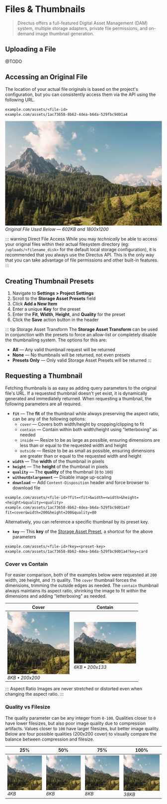 # Files & Thumbnails

> Directus offers a full-featured Digital Asset Management (DAM) system, multiple storage adapters, private file
> permissions, and on-demand image thumbnail generation.

## Uploading a File

@TODO

## Accessing an Original File

The location of your actual file originals is based on the project's configuration, but you can consistently access them
via the API using the following URL.

```
example.com/assets/<file-id>
example.com/assets/1ac73658-8b62-4dea-b6da-529fbc9d01a4
```

![Original File](../assets/original.jpg) _Original File Used Below — 602KB and 1800x1200_

<!-- prettier-ignore-start -->
::: warning Direct File Access
While you may _technically_ be able to access your original files
within their actual filesystem directory (eg: `/uploads/<filename_disk>` for the default local
storage configuration), it is recommended that you always use the Directus API. This is the only way
that you can take advantage of file permissions and other built-in features.
:::
<!-- prettier-ignore-end -->

## Creating Thumbnail Presets

1. Navigate to **Settings > Project Settings**
2. Scroll to the **Storage Asset Presets** field
3. Click **Add a New Item**
4. Enter a unique **Key** for the preset
5. Enter the **Fit**, **Width**, **Height**, and **Quality** for the preset
6. Click the **Save** action button in the header

<!-- prettier-ignore-start -->
::: tip Storage Asset Transform
The **Storage Asset Transform** can be used in conjunction with the
presets to force an allow-list or completely disable the thumbnailing system. The options for this
are:

-   **All** — Any valid thumbnail request will be returned
-   **None** — No thumbnails will be returned, not even presets
-   **Presets Only** — Only valid Storage Asset Presets will be returned
:::
<!-- prettier-ignore-end -->

## Requesting a Thumbnail

Fetching thumbnails is as easy as adding query parameters to the original file's URL. If a requested
thumbnail doesn't yet exist, it is dynamically generated and immediately returned. When requesting a
thumbnail, the following parameters are all required.

-   **`fit`** — The **fit** of the thumbnail while always preserving the aspect ratio, can be any of
    the following options:
    -   `cover` — Covers both width/height by cropping/clipping to fit
    -   `contain` — Contain within both width/height using "letterboxing" as needed
    -   `inside` — Resize to be as large as possible, ensuring dimensions are less than or equal to
        the requested width and height
    -   `outside` — Resize to be as small as possible, ensuring dimensions are greater than or equal
        to the requested width and height
-   **`width`** — The **width** of the thumbnail in pixels
-   **`height`** — The **height** of the thumbnail in pixels
-   **`quality`** — The **quality** of the thumbnail (`0` to `100`)
-   **`withoutEnlargement`** — Disable image up-scaling
-   **`download`** — Add `Content-Disposition` header and force browser to download file

```
example.com/assets/<file-id>?fit=<fit>&width=<width>&height=<height>&quality=<quality>
example.com/assets/1ac73658-8b62-4dea-b6da-529fbc9d01a4?fit=cover&width=200&height=200&quality=80
```

Alternatively, you can reference a specific thumbnail by its preset key.

-   **`key`** — This **key** of the
    [Storage Asset Preset](/guides/files#creating-thumbnail-presets), a shortcut for the above
    parameters

```
example.com/assets/<file-id>?key=<preset-key>
example.com/assets/1ac73658-8b62-4dea-b6da-529fbc9d01a4?key=card
```

### Cover vs Contain

For easier comparison, both of the examples below were requested at `200` width, `200` height, and
`75` quality. The `cover` thumbnail forces the dimensions, trimming the outside edges as needed. The
`contain` thumbnail always maintains its aspect ratio, shrinking the image to fit _within_ the
dimensions and adding "letterboxing" as needed.

| Cover                                                       | Contain                                                         |
| ----------------------------------------------------------- | --------------------------------------------------------------- |
| ![Cover](../assets/200-200-cover-75.jpg)<br>_8KB • 200x200_ | ![Contain](../assets/200-200-contain-75.jpg)<br>_6KB • 200x133_ |

<!-- prettier-ignore-start -->
::: Aspect Ratio
Images are never stretched or distorted even when changing the aspect ratio.
:::
<!-- prettier-ignore-end -->

### Quality vs Filesize

The quality parameter can be any integer from `0-100`. Qualities closer to `0` have lower filesizes, but also poor image
quality due to compression artifacts. Values closer to `100` have larger filesizes, but better image quality. Below are
four possible qualities (200x200 cover) to visually compare the balance between compression and filesize.

| 25%                                             | 50%                                             | 75%                                             | 100%                                               |
| ----------------------------------------------- | ----------------------------------------------- | ----------------------------------------------- | -------------------------------------------------- |
| ![25%](../assets/200-200-cover-25.jpg)<br>_4KB_ | ![50%](../assets/200-200-cover-50.jpg)<br>_6KB_ | ![75%](../assets/200-200-cover-75.jpg)<br>_8KB_ | ![100%](../assets/200-200-cover-100.jpg)<br>_38KB_ |
